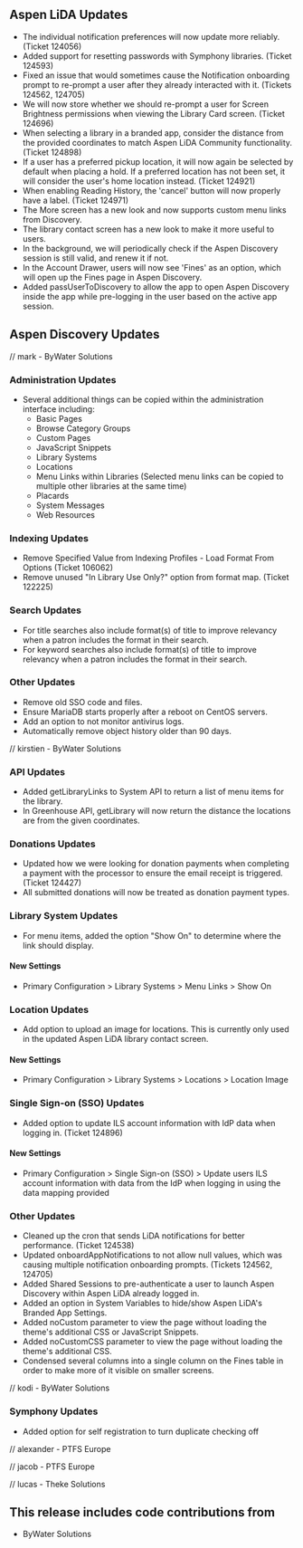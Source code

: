 ## Aspen LiDA Updates
- The individual notification preferences will now update more reliably. (Ticket 124056)
- Added support for resetting passwords with Symphony libraries. (Ticket 124593)
- Fixed an issue that would sometimes cause the Notification onboarding prompt to re-prompt a user after they already interacted with it. (Tickets 124562, 124705)
- We will now store whether we should re-prompt a user for Screen Brightness permissions when viewing the Library Card screen. (Ticket 124696)
- When selecting a library in a branded app, consider the distance from the provided coordinates to match Aspen LiDA Community functionality. (Ticket 124898)
- If a user has a preferred pickup location, it will now again be selected by default when placing a hold. If a preferred location has not been set, it will consider the user's home location instead. (Ticket 124921)
- When enabling Reading History, the 'cancel' button will now properly have a label. (Ticket 124971)
- The More screen has a new look and now supports custom menu links from Discovery.
- The library contact screen has a new look to make it more useful to users.
- In the background, we will periodically check if the Aspen Discovery session is still valid, and renew it if not.
- In the Account Drawer, users will now see 'Fines' as an option, which will open up the Fines page in Aspen Discovery.
- Added passUserToDiscovery to allow the app to open Aspen Discovery inside the app while pre-logging in the user based on the active app session.

## Aspen Discovery Updates
// mark - ByWater Solutions
### Administration Updates
- Several additional things can be copied within the administration interface including:
  - Basic Pages
  - Browse Category Groups
  - Custom Pages
  - JavaScript Snippets
  - Library Systems
  - Locations
  - Menu Links within Libraries (Selected menu links can be copied to multiple other libraries at the same time)
  - Placards
  - System Messages
  - Web Resources

### Indexing Updates
- Remove Specified Value from Indexing Profiles - Load Format From Options (Ticket 106062)
- Remove unused "In Library Use Only?" option from format map. (Ticket 122225)

### Search Updates
- For title searches also include format(s) of title to improve relevancy when a patron includes the format in their search.
- For keyword searches also include format(s) of title to improve relevancy when a patron includes the format in their search.

### Other Updates
- Remove old SSO code and files.
- Ensure MariaDB starts properly after a reboot on CentOS servers. 
- Add an option to not monitor antivirus logs.
- Automatically remove object history older than 90 days. 

// kirstien - ByWater Solutions
### API Updates
- Added getLibraryLinks to System API to return a list of menu items for the library.
- In Greenhouse API, getLibrary will now return the distance the locations are from the given coordinates.

### Donations Updates
- Updated how we were looking for donation payments when completing a payment with the processor to ensure the email receipt is triggered. (Ticket 124427)
- All submitted donations will now be treated as donation payment types.

### Library System Updates
- For menu items, added the option "Show On" to determine where the link should display.
<div markdown="1" class="settings">

#### New Settings
- Primary Configuration > Library Systems > Menu Links > Show On
</div>

### Location Updates
- Add option to upload an image for locations. This is currently only used in the updated Aspen LiDA library contact screen.
<div markdown="1" class="settings">

#### New Settings
- Primary Configuration > Library Systems > Locations > Location Image
</div>

### Single Sign-on (SSO) Updates
- Added option to update ILS account information with IdP data when logging in. (Ticket 124896)
<div markdown="1" class="settings">

#### New Settings
- Primary Configuration > Single Sign-on (SSO) > Update users ILS account information with data from the IdP when logging in using the data mapping provided
</div>

### Other Updates
- Cleaned up the cron that sends LiDA notifications for better performance. (Ticket 124538)
- Updated onboardAppNotifications to not allow null values, which was causing multiple notification onboarding prompts. (Tickets 124562, 124705)
- Added Shared Sessions to pre-authenticate a user to launch Aspen Discovery within Aspen LiDA already logged in.
- Added an option in System Variables to hide/show Aspen LiDA's Branded App Settings.
- Added noCustom parameter to view the page without loading the theme's additional CSS or JavaScript Snippets.
- Added noCustomCSS parameter to view the page without loading the theme's additional CSS.
- Condensed several columns into a single column on the Fines table in order to make more of it visible on smaller screens.

// kodi - ByWater Solutions
### Symphony Updates
- Added option for self registration to turn duplicate checking off

// alexander - PTFS Europe

// jacob - PTFS Europe

// lucas - Theke Solutions


## This release includes code contributions from
- ByWater Solutions